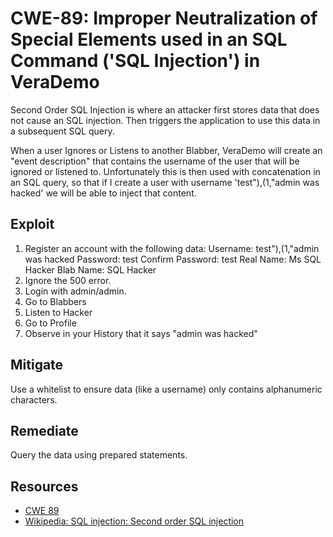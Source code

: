 CWE-89: Improper Neutralization of Special Elements used in an SQL Command ('SQL Injection') in VeraDemo
========================================================================================================

Second Order SQL Injection is where an attacker first stores data that does not cause an SQL injection.
Then triggers the application to use this data in a subsequent SQL query.

When a user Ignores or Listens to another Blabber, VeraDemo will create an "event description" that contains
the username of the user that will be ignored or listened to. Unfortunately this is then used with concatenation
in an SQL query, so that if I create a user with username 'test"),(1,"admin was hacked' we will be able to inject that content.

Exploit
-------
1. Register an account with the following data:
   Username: test"),(1,"admin was hacked
   Password: test
   Confirm Password: test
   Real Name: Ms SQL Hacker
   Blab Name: SQL Hacker
2. Ignore the 500 error.
3. Login with admin/admin.
4. Go to Blabbers
5. Listen to Hacker
6. Go to Profile
7. Observe in your History that it says "admin was hacked"

Mitigate
--------
Use a whitelist to ensure data (like a username) only contains alphanumeric characters.

Remediate
---------
Query the data using prepared statements.

Resources
---------
* [CWE 89](https://cwe.mitre.org/data/definitions/89.html)
* [Wikipedia: SQL injection: Second order SQL injection](https://en.wikipedia.org/wiki/SQL_injection#Second_order_SQL_injection)